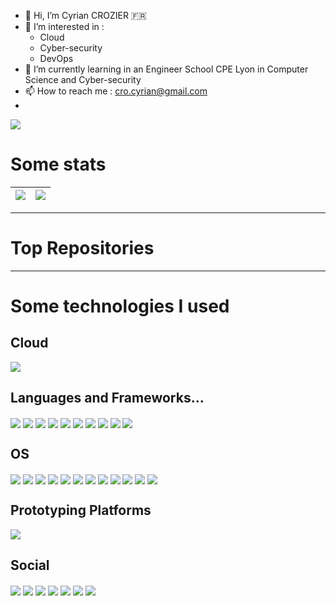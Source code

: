 - 👋 Hi, I’m Cyrian CROZIER 🇫🇷
- 👀 I’m interested in :
    - Cloud
    - Cyber-security
    - DevOps
- 🌱 I’m currently learning in an Engineer School CPE Lyon in Computer Science and Cyber-security
- 📫 How to reach me : cro.cyrian@gmail.com  
- 

<a href="https://www.linkedin.com/in/cyrian-crozier/">
    <img align="center" src="https://icon.horse/icon/linkedin.com" />
  </a>

 

<!---
c-crozier/c-crozier is a ✨ special ✨ repository because its `README.md` (this file) appears on your GitHub profile.
You can click the Preview link to take a look at your changes.
--->

# Some stats
| <a href="https://github.com/anuraghazra/github-readme-stats"><img align="center" src="https://github-readme-stats.vercel.app/api?username=CyrianCRO&show_icons=true&theme=vue&count_private=true&hide_border=true" /></a> | <a href="https://github.com/anuraghazra/github-readme-stats"><img align="center" src="https://github-readme-stats.vercel.app/api/top-langs/?username=CyrianCRO&layout=compact&theme=vue&hide_border=true"/></a> |
|-------------:|:-------------|
<!---
<p align="center">
<a href="https://github.com/anuraghazra/github-readme-stats">
  <img align="center" src="https://github-readme-stats.vercel.app/api?username=CyrianCRO&show_icons=true&theme=vue&count_private=true" />
</a>
</p>
<p align="center">
<a href="https://github.com/anuraghazra/github-readme-stats">
  <img align="center" src="https://github-readme-stats.vercel.app/api/top-langs/?username=CyrianCRO&theme=vue"/>
</a>
</p>
--->
--------------------
# Top Repositories 
---------------
# Some technologies I used

<!---NAME-->
<!--- <img align="center" src=""/>
  -->
## Cloud 
<p>
  <!---Azure-->
   <img align="center" src="https://img.shields.io/badge/microsoft%20azure-0089D6?style=for-the-badge&logo=microsoft-azure&logoColor=white"/>
</p>

## Languages and Frameworks...
<p>
 <!---PowerShell-->
 <img align="center" src="https://img.shields.io/badge/PowerShell-5391FE?style=for-the-badge&logo=PowerShell&logoColor=white"/>
  <!---C-->
 <img align="center" src="https://img.shields.io/badge/C-00599C?style=for-the-badge&logo=c&logoColor=white"/>
 <!---Python-->
 <img align="center" src="https://img.shields.io/badge/Python-3776AB?style=for-the-badge&logo=python&logoColor=white"/>
<!---DOCKER-->
 <img align="center" src="https://img.shields.io/badge/Docker-2CA5E0?style=for-the-badge&logo=docker&logoColor=white"/>
<!---Microsoft-->
<img align="center" src="https://img.shields.io/badge/Microsoft-666666?style=for-the-badge&logo=microsoft&logoColor=white"/>
<!---Shell_Script-->
 <img align="center" src="https://img.shields.io/badge/Shell_Script-121011?style=for-the-badge&logo=gnu-bash&logoColor=white"/>
<!---Bash-->
  <img align="center" src="https://img.shields.io/badge/GNU%20Bash-4EAA25?style=for-the-badge&logo=GNU%20Bash&logoColor=white"/>
<!---Bootstrap-->
 <img align="center" src="https://img.shields.io/badge/Bootstrap-563D7C?style=for-the-badge&logo=bootstrap&logoColor=white"/>
<!---MySQL-->
 <img align="center" src="https://img.shields.io/badge/MySQL-005C84?style=for-the-badge&logo=mysql&logoColor=white"/>
 <!---MariaDB-->
 <img align="center" src="https://img.shields.io/badge/MariaDB-003545?style=for-the-badge&logo=mariadb&logoColor=white"/>
</p>

## OS 
<p>
  <!---Windows-->
  <img align="center" src="https://img.shields.io/badge/Windows-0078D6?style=for-the-badge&logo=windows&logoColor=white"/>
  <!---Android-->
  <img align="center" src="https://img.shields.io/badge/Android-3DDC84?style=for-the-badge&logo=android&logoColor=white"/>
  <!---iOS-->
  <img align="center" src="https://img.shields.io/badge/iOS-000000?style=for-the-badge&logo=ios&logoColor=white"/>
  <!---Linux-->
  <img align="center" src="https://img.shields.io/badge/Linux-FCC624?style=for-the-badge&logo=linux&logoColor=black"/>
  <!---Ubuntu-->
  <img align="center" src="https://img.shields.io/badge/Ubuntu-E95420?style=for-the-badge&logo=ubuntu&logoColor=white"/>
  <!---Kali_Linux-->
  <img align="center" src="https://img.shields.io/badge/Kali_Linux-557C94?style=for-the-badge&logo=kali-linux&logoColor=white"/>
  <!---Linux_Mint-->
  <img align="center" src="https://img.shields.io/badge/Linux_Mint-87CF3E?style=for-the-badge&logo=linux-mint&logoColor=white"/>
  <!---Debian-->
  <img align="center" src="https://img.shields.io/badge/Debian-A81D33?style=for-the-badge&logo=debian&logoColor=white"/>
  <!---Fedora-->
  <img align="center" src="https://img.shields.io/badge/Fedora-294172?style=for-the-badge&logo=fedora&logoColor=white"/>
  <!---mac_os-->
  <img align="center" src="https://img.shields.io/badge/mac%20os-000000?style=for-the-badge&logo=apple&logoColor=white"/>
  <!---Cent_OS-->
  <img align="center" src="https://img.shields.io/badge/Cent%20OS-262577?style=for-the-badge&logo=CentOS&logoColor=white"/>
   <!---freebsd-->
  <img align="center" src="https://img.shields.io/badge/freebsd-AB2B28?style=for-the-badge&logo=freebsd&logoColor=white"/>
</p>

## Prototyping Platforms
<p>
  <!---ARDUINO-->
  <img align="center" src="https://img.shields.io/badge/Arduino-00979D?style=for-the-badge&logo=Arduino&logoColor=white"/>

## Social
<p>
  <!---Gitlab-->
  <img align="center" src="https://img.shields.io/badge/GitLab-330F63?style=for-the-badge&logo=gitlab&logoColor=white"/>
  <!---Github-->
  <img align="center" src="https://img.shields.io/badge/GitHub-100000?style=for-the-badge&logo=github&logoColor=white"/>
  <!---Stack_Overflow-->
  <img align="center" src="https://img.shields.io/badge/Stack_Overflow-FE7A16?style=for-the-badge&logo=stack-overflow&logoColor=white"/>
  <!---Reddit-->
  <img align="center" src="https://img.shields.io/badge/Reddit-FF4500?style=for-the-badge&logo=reddit&logoColor=white"/>
  <!---LinkedIn-->
  <img align="center" src="https://img.shields.io/badge/LinkedIn-0077B5?style=for-the-badge&logo=linkedin&logoColor=white"/>
  <!---Twitter-->
  <img align="center" src="https://img.shields.io/badge/Twitter-1DA1F2?style=for-the-badge&logo=twitter&logoColor=white"/>
  <!---Instagram-->
  <img align="center" src="https://img.shields.io/badge/Instagram-E4405F?style=for-the-badge&logo=instagram&logoColor=white"/>    
</p>
